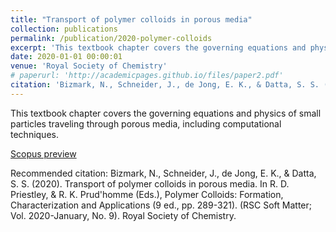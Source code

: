 ```yaml
---
title: "Transport of polymer colloids in porous media"
collection: publications
permalink: /publication/2020-polymer-colloids
excerpt: 'This textbook chapter covers the governing equations and physics of small particles traveling through porous media, including computational techniques.'
date: 2020-01-01 00:00:01
venue: 'Royal Society of Chemistry'
# paperurl: 'http://academicpages.github.io/files/paper2.pdf'
citation: 'Bizmark, N., Schneider, J., de Jong, E. K., & Datta, S. S. (2020). Transport of polymer colloids in porous media. In R. D. Priestley, & R. K. Prud`homme (Eds.), Polymer Colloids: Formation, Characterization and Applications (9 ed., pp. 289-321). (RSC Soft Matter; Vol. 2020-January, No. 9). Royal Society of Chemistry.'
---
```

This textbook chapter covers the governing equations and physics of small particles traveling through porous media, including computational techniques.

[Scopus preview](https://www.scopus.com/record/display.uri?eid=2-s2.0-85077148866&origin=inward&txGid=47b508758eff69d4cccadeda697ea535)

Recommended citation: Bizmark, N., Schneider, J., de Jong, E. K., & Datta, S. S. (2020). Transport of polymer colloids in porous media. In R. D. Priestley, & R. K. Prud'homme (Eds.), Polymer Colloids: Formation, Characterization and Applications (9 ed., pp. 289-321). (RSC Soft Matter; Vol. 2020-January, No. 9). Royal Society of Chemistry.